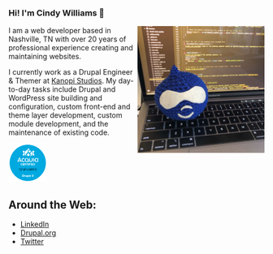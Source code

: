 ### Hi! I'm Cindy Williams 👋

<img src="https://github.com/cindytwilliams/cindytwilliams/blob/master/drupal-drop.jpg" width="250" align="right">I am a web developer based in Nashville, TN with over 20 years of professional experience creating and maintaining websites.

I currently work as a Drupal Engineer & Themer at [Kanopi Studios](https://kanopi.com). My day-to-day tasks include Drupal and WordPress site building and configuration, custom front-end and theme layer development, custom module development, and the maintenance of existing code.

<img src="https://github.com/cindytwilliams/cindytwilliams/blob/master/acquia-certified-developer-drupal-8.png" width="75">

## Around the Web:
- [LinkedIn](https://www.linkedin.com/in/cindytwilliams)
- [Drupal.org](https://www.drupal.org/u/cindytwilliams)
- [Twitter](https://twitter.com/cindytwilliams)
